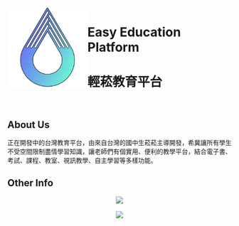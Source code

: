 <a href="https://edptw.github.io">
  <img src="https://raw.githubusercontent.com/EDPTW/.github/main/images/EDPTW_Logo.svg" align="left" width="180px"/>
</a>

# Easy Education Platform
# 輕菘教育平台

<br>

## About Us
正在開發中的台灣教育平台，由來自台灣的國中生菘菘主導開發，希冀讓所有學生不受空間限制盡情學習知識，讓老師們有個實用、便利的教學平台，結合電子書、考試、課程、教室、視訊教學、自主學習等多樣功能。

## Other Info
<p align="center"><img src="https://github-readme-stats-one-bice.vercel.app/api/top-langs/?username=SiongSng&langs_count=10&layout=compact&role=OWNER,ORGANIZATION_MEMBER,COLLABORATOR&theme=radical"></p>

<a href="https://ko-fi.com/X8X376PDR">
  <p align="center"><img src="https://ko-fi.com/img/githubbutton_sm.svg" ></p>
</a>
